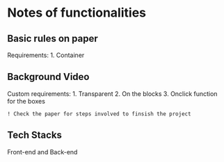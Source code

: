 # Notes of functionalities

## Basic rules on paper
Requirements:
    1. Container

## Background Video
Custom requirements:
    1. Transparent
    2. On the blocks
    3. Onclick function for the boxes

    ! Check the paper for steps involved to finsish the project

## Tech Stacks
Front-end and Back-end